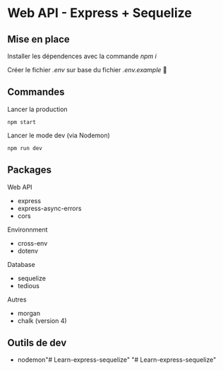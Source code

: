 # Web API - Express + Sequelize

## Mise en place
Installer les dépendences avec la commande _npm i_

Créer le fichier _.env_ sur base du fichier _.env.example_ 🌳

## Commandes
Lancer la production
```
npm start
```
Lancer le mode dev (via Nodemon)
```
npm run dev
```

## Packages
Web API
- express
- express-async-errors
- cors

Environnment
- cross-env
- dotenv

Database
- sequelize
- tedious 

Autres
- morgan
- chalk (version 4)

## Outils de dev
- nodemon"# Learn-express-sequelize" 
"# Learn-express-sequelize" 

